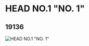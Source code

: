 # HEAD NO.1 "NO. 1"
## 19136
![HEAD NO.1 "NO. 1"](https://lc-www-live-s.legocdn.com/media/bricks/5/2/6096490.jpg)